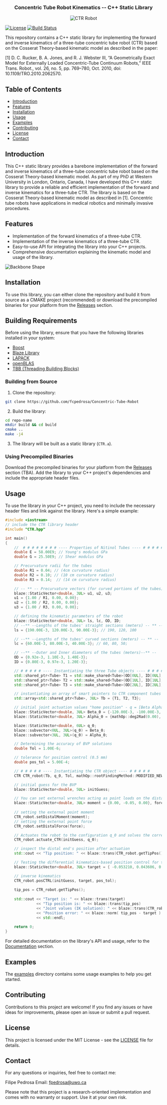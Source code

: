 <div align="center">

### Concentric Tube Robot Kinematics -- C++ Static Library

![CTR Robot](https://github.com/fcpedrosa/Concentric-Tube-Robot/blob/main/images/CTR_Assembly.png)

</div>


[![License](https://img.shields.io/badge/license-MIT-blue.svg)](https://github.com/fcpedrosa/Concentric-Tube-Robot/blob/main/LICENSE)
[![Build Status](https://travis-ci.com/yourusername/repo-name.svg?branch=main)](https://github.com/fcpedrosa/Concentric-Tube-Robot)

This repository contains a C++ static library for implementing the forward and inverse kinematics of a three-tube concentric tube robot (CTR) based on the Cosserat Theory-based kinematic model as described in the paper:

[1] D. C. Rucker, B. A. Jones, and R. J. Webster III, “A Geometrically Exact Model for Externally Loaded Concentric-Tube Continuum Robots,” IEEE Trans. Robot., vol. 26, no. 5, pp. 769–780, Oct. 2010, doi: 10.1109/TRO.2010.2062570.

## Table of Contents

- [Introduction](#introduction)
- [Features](#features)
- [Installation](#installation)
- [Usage](#usage)
- [Examples](#examples)
- [Contributing](#contributing)
- [License](#license)
- [Contact](#contact)

## Introduction

This C++ static library provides a barebone implementation of the forward and inverse kinematics of a three-tube concentric tube robot based on the Cosserat Theory-based kinematic model. As part of my PhD at Western University in London, Ontario, Canada, I have developed this C++ static library to provide a reliable and efficient implementation of the forward and inverse kinematics for a three-tube CTR. The library is based on the Cosserat Theory-based kinematic model as described in [1]. Concentric tube robots have applications in medical robotics and minimally invasive procedures.

## Features

- Implementation of the forward kinematics of a three-tube CTR.
- Implementation of the inverse kinematics of a three-tube CTR.
- Easy-to-use API for integrating the library into your C++ projects.
- Comprehensive documentation explaining the kinematic model and usage of the library.

![Backbone Shape](https://github.com/fcpedrosa/Concentric-Tube-Robot/blob/main/images/Backbone.png)

## Installation

To use this library, you can either clone the repository and build it from source as a CMAKE project (recommended) or download the precompiled binaries for your platform from the [Releases](https://github.com/fcpedrosa/Concentric-Tube-Robot/releases) section.

## Building Requirements

Before using the library, ensure that you have the following libraries installed in your system:

* [Boost](https://www.boost.org/)
* [Blaze Library](https://bitbucket.org/blaze-lib/blaze/src/master/)
* [LAPACK](http://www.netlib.org/lapack/)
* [openBLAS](https://www.openblas.net/)
* [TBB (Threading Building Blocks)](https://www.threadingbuildingblocks.org/)

### Building from Source

1. Clone the repository:

```bash
git clone https://github.com/fcpedrosa/Concentric-Tube-Robot
```

2. Build the library:

```bash
cd repo-name
mkdir build && cd build
cmake ..
make -j4
```

3. The library will be built as a static library (`CTR.a`).

### Using Precompiled Binaries

Download the precompiled binaries for your platform from the [Releases](https://github.com/fcpedrosa/Concentric-Tube-Robot/releases) section (TBA). Add the library to your C++ project's dependencies and include the appropriate header files.

## Usage

To use the library in your C++ project, you need to include the necessary header files and link against the library. Here's a simple example:

```cpp
#include <iostream>
// include the CTR library header
#include "CTR.hpp"

int main()
{	
	//  # # # # # # # # ---- Properties of Nitinol Tubes ---- # # # # # # # #
	double E = 58.00E9; // Young's modulus GPa
	double G = 25.50E9; // Shear modulus GPa

	// Precurvature radii for the tubes
	double R1 = 0.04; // (4cm curvature radius)
	double R2 = 0.10; // (10 cm curvature radius)
	double R3 = 0.14;  // (14 cm curvature radius)

	// -- ** -- Precurvature vectors (for curved portions of the tubes) -- ** -- [u_x* u_y* 0]
	blaze::StaticVector<double, 3UL> u1, u2, u3;
	u1 = {1.00 / R1, 0.00, 0.00};
	u2 = {1.00 / R2, 0.00, 0.00};
	u3 = {1.00 / R3, 0.00, 0.00};

    // defining the kinematic parameters of the robot
	blaze::StaticVector<double, 3UL> ls, lc, OD, ID;
	// --** --Lengths of the tubes' straight sections (meters) -- ** --
	ls = {190.00E-3, 120.00E-3, 90.00E-3}; // 190, 120, 100

	// --** --Lengths of the tubes' curved sections (meters) -- ** --
	lc = {60.00E-3, 80.00E-3, 40.00E-3}; // 60, 80, 50;

	// --** --Outer and Inner diameters of the tubes (meters)--** --
	OD = {0.92e-3, 1.10E-3, 1.40E-3};
	ID = {0.80E-3, 0.97e-3, 1.20E-3};

	// # # # # # ---- Instantiating the three Tube objects ---- # # # # #
	std::shared_ptr<Tube> T1 = std::make_shared<Tube>(OD[0UL], ID[0UL], E, G, ls[0UL], lc[0UL], u1); // innermost tube
	std::shared_ptr<Tube> T2 = std::make_shared<Tube>(OD[1UL], ID[1UL], E, G, ls[1UL], lc[1UL], u2); // intermediate tube
	std::shared_ptr<Tube> T3 = std::make_shared<Tube>(OD[2UL], ID[2UL], E, G, ls[2UL], lc[2UL], u3); // outermost tube

	// instantiating an array of smart pointers to CTR component tubes
	std::array<std::shared_ptr<Tube>, 3UL> Tb = {T1, T2, T3};

	// initial joint actuation values "home position" - q = [Beta Alpha]
	blaze::StaticVector<double, 3UL> Beta_0 = {-120.00E-3, -100.00E-3, -80.00E-3}; // 130, 100, 50 | 130, 100, 
	blaze::StaticVector<double, 3UL> Alpha_0 = {mathOp::deg2Rad(0.00), mathOp::deg2Rad(0.00), mathOp::deg2Rad(0.00)};

	blaze::StaticVector<double, 6UL> q_0;
	blaze::subvector<0UL, 3UL>(q_0) = Beta_0;
	blaze::subvector<3UL, 3UL>(q_0) = Alpha_0;

	// Determining the accuracy of BVP solutions
	double Tol = 1.00E-6;

	// tolerance for position control (0.5 mm)
	double pos_tol = 5.00E-4;

	// # # # # # ---- Instantiating the CTR object ---- # # # # #
	CTR CTR_robot(Tb, q_0, Tol, mathOp::rootFindingMethod::MODIFIED_NEWTON_RAPHSON);

	// initial guess for the BVP
	blaze::StaticVector<double, 5UL> initGuess;

    // You can set external wrenches acting as point loads on the distal ends of the robot as
    blaze::StaticVector<double, 3UL> moment = {0.00, -0.05, 0.00}, force = {0.00, -0.15, -0.55};
    
    // setting the external point moment
    CTR_robot.setDistalMoment(moment);
    // setting the external point force
    CTR_robot.setDistalForce(force);

	// Actuates the robot to the configuration q_0 and solves the corresponding FK problem
	CTR_robot.actuate_CTR(initGuess, q_0);

    // inspect the distal end's position after actuation
    std::cout << "Tip position: " << blaze::trans(CTR_robot.getTipPos()) << std::endl;	

	// Testing the differential kinematics-based position control for the CTR
	blaze::StaticVector<double, 3UL> target = { -0.053210, 0.043606, 0.179527 }, tip_pos;

	// inverse kinematics
	CTR_robot.posCTRL(initGuess, target, pos_tol);
	
	tip_pos = CTR_robot.getTipPos();
	
	std::cout << "Target is: " << blaze::trans(target) 
			  << "Tip position is: " << blaze::trans(tip_pos) 
			  << "Joint values (IK solution): " << blaze::trans(CTR_robot.getConfiguration()) 
			  << "Position error: " << blaze::norm( tip_pos - target ) 
			  << std::endl;
	
	return 0;
}
```

For detailed documentation on the library's API and usage, refer to the [Documentation](https://github.com/fcpedrosa/Concentric-Tube-Robot/blob/main/docs/README.md) section.

## Examples

The [examples](https://github.com/fcpedrosa/Concentric-Tube-Robot/tree/main/examples) directory contains some usage examples to help you get started.

## Contributing

Contributions to this project are welcome! If you find any issues or have ideas for improvements, please open an issue or submit a pull request.

## License

This project is licensed under the MIT License - see the [LICENSE](https://github.com/fcpedrosa/Concentric-Tube-Robot/blob/main/LICENSE) file for details.

## Contact

For any questions or inquiries, feel free to contact me:

Filipe Pedrosa
Email: fpedrosa@uwo.ca

Please note that this project is a research-oriented implementation and comes with no warranty or support. Use it at your own risk.